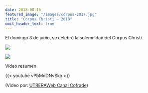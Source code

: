 ```yaml
---
date: 2018-08-16
featured_image: "/images/corpus-2017.jpg"
title: "Corpus Christi – 2018"
omit_header_text: true
---
```


El domingo 3 de junio, se celebró la solemnidad del Corpus Christi.

![](/images/corpus-2017.jpg)

![](/images/mulero.jpg)

Vídeo resumen

{{< youtube vPbMdDNvSko >}}

(Vídeo por: [UTRERAWeb Canal Cofrade](https://www.youtube.com/channel/UCkCUB3iJG7SjzdAPLT-lndQ))
